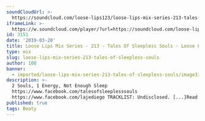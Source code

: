 ```yaml
---
soundCloudUrl: >-
  https://soundcloud.com/loose-lips123/loose-lips-mix-series-213-tales-of-sleepless-souls
iframeLink: >-
  https://w.soundcloud.com/player/?url=https://soundcloud.com/loose-lips123/loose-lips-mix-series-213-tales-of-sleepless-souls&color=00aabb&auto_play=false&hide_related=false&show_comments=true&show_user=true&show_reposts=false
id: 3151
date: '2019-03-20'
title: Loose Lips Mix Series - 213 - Tales Of Sleepless Souls - Loose Lips
type: mix
slug: loose-lips-mix-series-213-tales-of-sleepless-souls
author: 100
banner:
  - imported/loose-lips-mix-series-213-tales-of-sleepless-souls/image3151.jpeg
description: >-
  2 Souls, 1 Energy, Not Enough Sleep
  https://www.facebook.com/talesofsleeplesssouls
  https://www.facebook.com/lajediego TRACKLIST: Undisclosed. [...]Read More...
published: true
tags: Beaty
---
```

